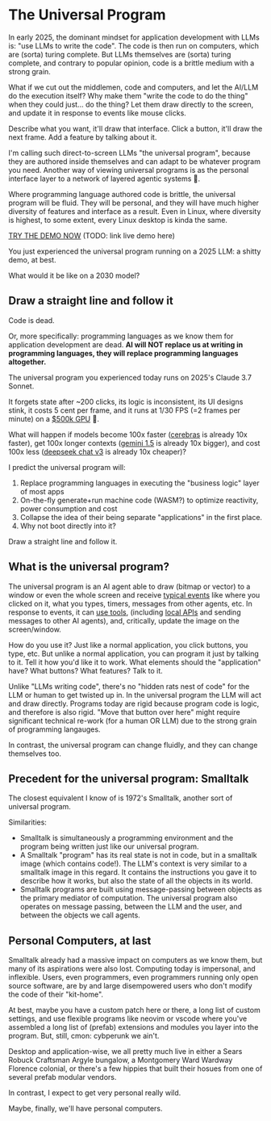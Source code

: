 # The Universal Program

In early 2025, the dominant mindset for application development with LLMs is: "use LLMs to write the code".
The code is then run on computers, which are (sorta) turing complete. But LLMs themselves are (sorta)
turing complete, and contrary to popular opinion, code is a brittle medium with a strong grain.

What if we cut out the middlemen, code and computers, and let the AI/LLM do the execution itself? Why
make them "write the code to do the thing" when they could just... do the thing? Let them draw
directly to the screen, and update it in response to events like mouse clicks.

Describe what you want, it'll draw that interface. Click a button, it'll draw the next frame. Add
a feature by talking about it.

I'm calling such direct-to-screen LLMs "the universal program", because they are authored inside themselves
and can adapt to be whatever program you need. Another way of viewing universal programs is as the personal
interface layer to a network of layered agentic systems 🤢.

Where programming language authored code is brittle, the universal program will be fluid. They will be
personal, and they will have much higher diversity of features and interface as a result. Even in Linux,
where diversity is highest, to some extent, every Linux desktop is kinda the same.

[TRY THE DEMO NOW](https://youtu.be/yJDv-zdhzMY?si=D1McSZsSVJWYSg2x&t=102) (TODO: link live demo here)

You just experienced the universal program running on a 2025 LLM: a shitty demo, at best.

What would it be like on a 2030 model?

## Draw a straight line and follow it

Code is dead.

Or, more specifically: programming languages as we know them for application development are dead. **AI will NOT replace us at writing
in programming languages, they will replace programming languages altogether.**

The universal program you experienced today runs on 2025's Claude 3.7 Sonnet.

It forgets state after ~200 clicks, its logic is inconsistent, its UI designs stink,
it costs 5 cent per frame, and it runs at 1/30 FPS (=2 frames per minute) on a [$500k GPU](https://www.nvidia.com/en-us/data-center/dgx-b200/) 🤣.

What will happen if models become 100x faster ([cerebras](https://cerebras.ai/) is already 10x faster),
get 100x longer contexts ([gemini 1.5](https://cloud.google.com/vertex-ai/generative-ai/docs/long-context) is already 10x bigger),
and cost 100x less ([deepseek chat v3](https://api-docs.deepseek.com/quick_start/pricing) is already 10x cheaper)?

I predict the universal program will:
1. Replace programming languages in executing the "business logic" layer of most apps
2. On-the-fly generate+run machine code (WASM?) to optimize reactivity, power consumption and cost
3. Collapse the idea of their being separate "applications" in the first place.
4. Why not boot directly into it?

Draw a straight line and follow it.

## What is the universal program?

The universal program is an AI agent able to draw (bitmap or vector) to a window
or even the whole screen and receive [typical events](https://developer.mozilla.org/en-US/docs/Web/API/Event)
like where you clicked on it, what you types, timers, messages from other agents, etc. In response to events,
it can [use tools](https://docs.anthropic.com/en/docs/build-with-claude/tool-use/overview),
(including [local APIs](https://developer.mozilla.org/en-US/docs/Mozilla/Add-ons/WebExtensions/API)
and sending messages to other AI agents), and, critically, update the image on the screen/window.

How do you use it? Just like a normal application, you click buttons, you type, etc. But unlike a normal
application, you can program it just by talking to it. Tell it how you'd like it to work.
What elements should the "application" have? What buttons? What features? Talk to it.

Unlike "LLMs writing code", there's no "hidden rats nest of code" for the LLM or human to get twisted up in.
In the universal program the LLM will act and draw directly. Programs today are rigid because
program code is logic, and therefore is also rigid. "Move that button over here" might require significant
technical re-work (for a human OR LLM) due to the strong grain of programming langauges.

In contrast, the universal program can change fluidly, and they can change themselves too.

## Precedent for the universal program: Smalltalk

The closest equivalent I know of is 1972's Smalltalk, another sort of universal program.

Similarities:
- Smalltalk is simultaneously a programming environment and the program being written just like our universal program.
- A Smalltalk "program" has its real state is not in code, but in a smalltalk image (which contains code!). The LLM's context is very similar to a smalltalk image in this regard. It contains the instructions you gave it to describe how it works, but also the state of all the objects in its world.
- Smalltalk programs are built using message-passing between objects as the primary mediator of computation. The universal program also operates on message passing, between the LLM and the user, and between the objects we call agents.

## Personal Computers, at last

Smalltalk already had a massive impact on computers as we know them, but many of
its aspirations were also lost. Computing today is impersonal, and inflexible.
Users, even programmers, even programmers running only open source software, are by and
large disempowered users who don't modify the code of their "kit-home".

At best, maybe you have a custom patch here or there, a long list of custom settings,
and use flexible programs like neovim or vscode where you've assembled a long list
of (prefab) extensions and modules you layer into the program. But, still, cmon: cybperunk
we ain't.

Desktop and application-wise, we all pretty much live in either a Sears Robuck
Craftsman Argyle bungalow, a Montgomery Ward Wardway Florence colonial, or there's 
a few hippies that built their hosues from one of several prefab modular vendors.

In contrast, I expect to get very personal really wild.

Maybe, finally, we'll have personal computers.
